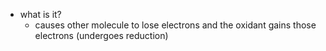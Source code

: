   * what is it?
    * causes other molecule to lose electrons and the oxidant gains those electrons (undergoes reduction)